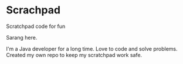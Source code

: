 # Scrachpad
Scratchpad code for fun

Sarang here.

I'm a Java developer for a long time. Love to code and solve problems. Created my own repo to keep my scratchpad work safe.

